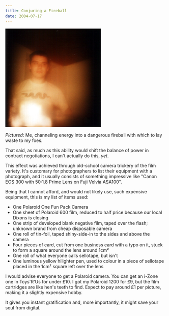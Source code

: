 ```yaml
---
title: Conjuring a Fireball
date: 2004-07-17
---
```


![Aaron Brady Conjuring a Fireball (Polaroid)](/Gfx/ConjuringFireball.jpg)

*Pictured*: Me, channeling energy into a dangerous fireball with
which to lay waste to my foes.

That said, as much as this ability would shift the balance of power in
contract negotiations, I can't actually do this, _yet_.

This effect was achieved through old-school camera trickery of the film
variety. It's customary for photographers to list their equipment with a
photograph, and it usually consists of something impressive like "Canon EOS
300 with 50:1.8 Prime Lens on Fuji Velvia ASA100".

Being that I cannot afford, and would not likely use, such expensive
equipment, this is my list of items used:

* One Polaroid One Fun Pack Camera
* One sheet of Polaroid 600 film, reduced to half price because our local Dixons is closing
* One strip of developed blank negative film, taped over the flash; unknown brand from cheap disposable camera
* One roll of tin-foil, taped shiny-side-in to the sides and above the camera
* Four pieces of card, cut from one business card with a typo on it, stuck to form a square around the lens around 1cm&sup2;
* One roll of what everyone calls sellotape, but isn't
* One luminous yellow hilighter pen, used to colour in a piece of sellotape placed in the 1cm&sup2; square left over the lens

I would advise everyone to get a Polaroid camera. You can get an i-Zone one in
Toys'R'Us for under &pound;10. I got my Polaroid 1200 for &pound;9, but
the film cartridges are like hen's teeth to find. Expect to pay around
&pound;1 per picture, making it a slightly expensive hobby.

It gives you instant gratification and, more importantly, it might save your
soul from digital.
